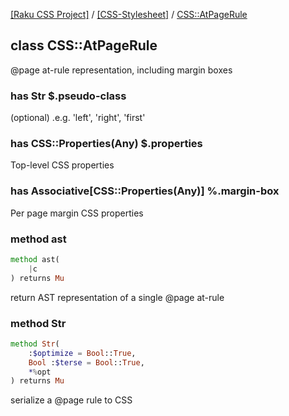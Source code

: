 [[Raku CSS Project]](https://css-raku.github.io)
 / [[CSS-Stylesheet]](https://css-raku.github.io/CSS-Stylesheet-raku)
 / [CSS::AtPageRule](https://css-raku.github.io/CSS-Stylesheet-raku/CSS/AtPageRule)

class CSS::AtPageRule
---------------------

@page at-rule representation, including margin boxes

### has Str $.pseudo-class

(optional) .e.g. 'left', 'right', 'first'

### has CSS::Properties(Any) $.properties

Top-level CSS properties

### has Associative[CSS::Properties(Any)] %.margin-box

Per page margin CSS properties

### method ast

```raku
method ast(
    |c
) returns Mu
```

return AST representation of a single @page at-rule

### method Str

```raku
method Str(
    :$optimize = Bool::True,
    Bool :$terse = Bool::True,
    *%opt
) returns Mu
```

serialize a @page rule to CSS

